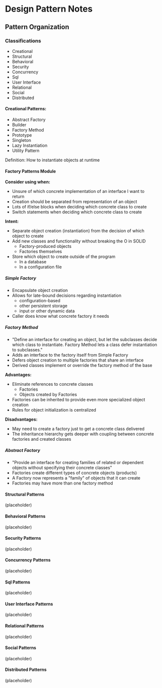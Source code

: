 # Design Pattern Notes

## Pattern Organization

### Classifications
* Creational
* Structural
* Behavioral
* Security
* Concurrency
* Sql
* User Interface
* Relational
* Social
* Distributed

#### Creational Patterns:
* Abstract Factory
* Builder
* Factory Method
* Prototype
* Singleton
* Lazy Instantiation
* Utility Pattern

Definition:  How to instantiate objects at runtime

#### Factory Patterns Module

**Consider using when:**
* Unsure of which concrete implementation of an interface I want to return
* Creation should be separated from representation of an object
* Lots of if/else blocks when deciding which concrete class to create
* Switch statements when deciding which concrete class to create

**Intent:**
* Separate object creation (instantiation) from the decision of which object to create
* Add new classes and functionality without breaking the O in SOLID
  * Factory-produced objects
  * Factories themselves
* Store which object to create outside of the program
  * In a database
  * In a configuration file

##### Simple Factory

* Encapsulate object creation
* Allows for late-bound decisions regarding instantiation
  * configuration-based
  * other persistent storage
  * input or other dynamic data
* Caller does know what concrete factory it needs

##### Factory Method

* "Define an interface for creating an object, but let the subclasses decide which class to instantiate.  Factory Method lets a class defer instantiation to subclasses."
* Adds an interface to the factory itself from Simple Factory
* Defers object creation to multiple factories that share an interface
* Derived classes implement or override the factory method of the base

**Advantages:**
* Eliminate references to concrete classes
  * Factories
  * Objects created by Factories
* Factories can be inherited to provide even more specialized object creation
* Rules for object initialization is centralized

**Disadvantages:**
* May need to create a factory just to get a concrete class delivered
* The inheritance hierarchy gets deeper with coupling between concrete factories and created classes

##### Abstract Factory

* "Provide an interface for creating families of related or dependent objects without specifying their concrete classes"
* Factories create different types of concrete objects (products)
* A Factory now represents a "family" of objects that it can create
* Factories may have more than one factory method




#### Structural Patterns

(placeholder)

#### Behavioral Patterns

(placeholder)

#### Security Patterns

(placeholder)

#### Concurrency Patterns

(placeholder)

#### Sql Patterns

(placeholder)

#### User Interface Patterns

(placeholder)

#### Relational Patterns

(placeholder)

#### Social Patterns

(placeholder)

#### Distributed Patterns

(placeholder)
